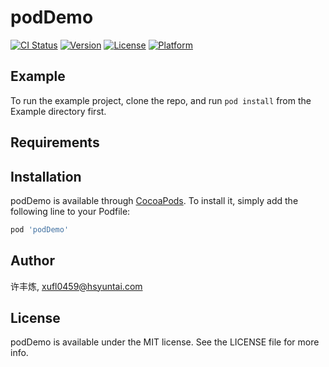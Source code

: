 # podDemo

[![CI Status](https://img.shields.io/travis/许丰炼/podDemo.svg?style=flat)](https://travis-ci.org/许丰炼/podDemo)
[![Version](https://img.shields.io/cocoapods/v/podDemo.svg?style=flat)](https://cocoapods.org/pods/podDemo)
[![License](https://img.shields.io/cocoapods/l/podDemo.svg?style=flat)](https://cocoapods.org/pods/podDemo)
[![Platform](https://img.shields.io/cocoapods/p/podDemo.svg?style=flat)](https://cocoapods.org/pods/podDemo)

## Example

To run the example project, clone the repo, and run `pod install` from the Example directory first.

## Requirements

## Installation

podDemo is available through [CocoaPods](https://cocoapods.org). To install
it, simply add the following line to your Podfile:

```ruby
pod 'podDemo'
```

## Author

许丰炼, xufl0459@hsyuntai.com

## License

podDemo is available under the MIT license. See the LICENSE file for more info.
